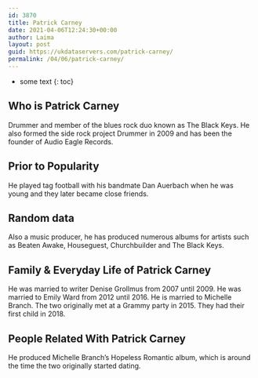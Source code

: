 ```yaml
---
id: 3870
title: Patrick Carney
date: 2021-04-06T12:24:30+00:00
author: Laima
layout: post
guid: https://ukdataservers.com/patrick-carney/
permalink: /04/06/patrick-carney/
---
```


* some text
{: toc}


## Who is Patrick Carney
                  
                  
                  
Drummer and member of the blues rock duo known as The Black Keys. He also formed the side rock project Drummer in 2009 and has been the founder of Audio Eagle Records.
                  
              
            
              
            
                
                
                
## Prior to Popularity
                  
                  
                  
He played tag football with his bandmate Dan Auerbach when he was young and they later became close friends.
                  
              
            
              
            
                
                
                
## Random data
                  
                  
                  
Also a music producer, he has produced numerous albums for artists such as Beaten Awake, Houseguest, Churchbuilder and The Black Keys.
                  
              
            
              
            
                
                
                
## Family & Everyday Life of Patrick Carney
                  
                  
                  
He was married to writer Denise Grollmus from 2007 until 2009. He was married to Emily Ward from 2012 until 2016. He is married to Michelle Branch. The two originally met at a Grammy party in 2015. They had their first child in 2018.
                  
              
            
              
            
                
                
                
## People Related With Patrick Carney
                  
                  
                  
He produced Michelle Branch&#8217;s Hopeless Romantic album, which is around the time the two originally started dating.
                  
              
            
              
            
                
              
            
              
              
            
            
              
            
          
          
          
